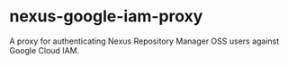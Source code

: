 # nexus-google-iam-proxy
A proxy for authenticating Nexus Repository Manager OSS users against Google Cloud IAM.
